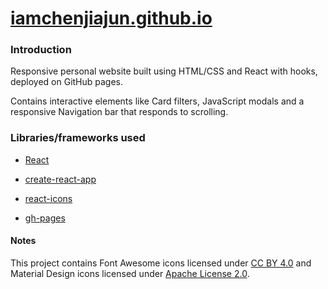 # [iamchenjiajun.github.io]([https://iamchenjiajun.github.io/](https://iamchenjiajun.github.io/))

### Introduction

Responsive personal website built using HTML/CSS and React with hooks, deployed on GitHub pages.

Contains interactive elements like Card filters, JavaScript modals and a responsive Navigation bar that responds to scrolling.

### Libraries/frameworks used

- [React](https://reactjs.org/)

- [create-react-app](https://create-react-app.dev/)

- [react-icons](https://react-icons.github.io/react-icons/)

- [gh-pages](https://github.com/tschaub/gh-pages)

#### Notes

This project contains Font Awesome icons licensed under [CC BY 4.0](https://creativecommons.org/licenses/by/4.0/) and Material Design icons licensed under [Apache License 2.0](https://github.com/google/material-design-icons/blob/master/LICENSE).
